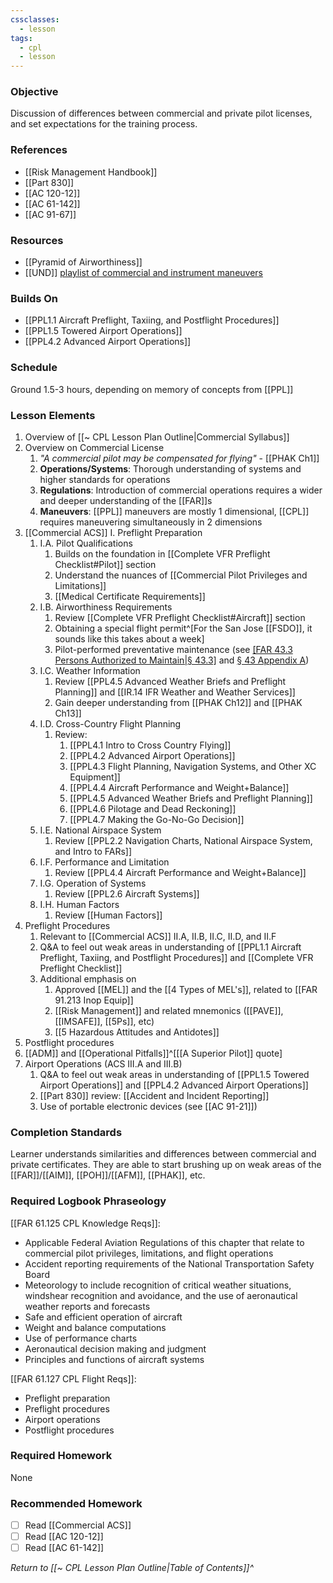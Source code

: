 ```yaml
---
cssclasses:
  - lesson
tags:
  - cpl
  - lesson
---
```

### Objective
Discussion of differences between commercial and private pilot licenses, and set expectations for the training process.

### References
- [[Risk Management Handbook]]
- [[Part 830]]
- [[AC 120-12]]
- [[AC 61-142]]
- [[AC 91-67]]

### Resources
- [[Pyramid of Airworthiness]]
- [[UND]] [playlist of commercial and instrument maneuvers](https://youtube.com/playlist?list=PL1B5890E8D2DB569C)

### Builds On
- [[PPL1.1 Aircraft Preflight, Taxiing, and Postflight Procedures]]
- [[PPL1.5 Towered Airport Operations]]
- [[PPL4.2 Advanced Airport Operations]]

### Schedule
Ground 1.5-3 hours, depending on memory of concepts from [[PPL]]

### Lesson Elements
1. Overview of [[~ CPL Lesson Plan Outline|Commercial Syllabus]]
2. Overview on Commercial License
	1. *"A commercial pilot may be compensated for flying"* - [[PHAK Ch1]]
	2. **Operations/Systems**: Thorough understanding of systems and higher standards for operations
	3. **Regulations**: Introduction of commercial operations requires a wider and deeper understanding of the [[FAR]]s
	4. **Maneuvers**: [[PPL]] maneuvers are mostly 1 dimensional, [[CPL]] requires maneuvering simultaneously in 2 dimensions
3. [[Commercial ACS]] I. Preflight Preparation
	1. I.A. Pilot Qualifications
		1. Builds on the foundation in [[Complete VFR Preflight Checklist#Pilot]] section
		2. Understand the nuances of [[Commercial Pilot Privileges and Limitations]]
		3. [[Medical Certificate Requirements]]
	2. I.B. Airworthiness Requirements
		1. Review [[Complete VFR Preflight Checklist#Aircraft]] section
		2. Obtaining a special flight permit^[For the San Jose [[FSDO]], it sounds like this takes about a week]
		3. Pilot-performed preventative maintenance (see [[FAR 43.3 Persons Authorized to Maintain|§ 43.3]](g) and [§ 43 Appendix A](https://www.ecfr.gov/current/title-14/chapter-I/subchapter-C/part-43/appendix-Appendix%20A%20to%20Part%2043))
	3. I.C. Weather Information
		1. Review [[PPL4.5 Advanced Weather Briefs and Preflight Planning]] and [[IR.14 IFR Weather and Weather Services]]
		2. Gain deeper understanding from [[PHAK Ch12]] and [[PHAK Ch13]]
	4. I.D. Cross-Country Flight Planning
		1. Review:
			1. [[PPL4.1 Intro to Cross Country Flying]]
			2. [[PPL4.2 Advanced Airport Operations]]
			3. [[PPL4.3 Flight Planning, Navigation Systems, and Other XC Equipment]]
			4. [[PPL4.4 Aircraft Performance and Weight+Balance]]
			5. [[PPL4.5 Advanced Weather Briefs and Preflight Planning]]
			6. [[PPL4.6 Pilotage and Dead Reckoning]]
			7. [[PPL4.7 Making the Go-No-Go Decision]]
	5. I.E. National Airspace System
		1. Review [[PPL2.2 Navigation Charts, National Airspace System, and Intro to FARs]]
	6. I.F. Performance and Limitation
		1. Review [[PPL4.4 Aircraft Performance and Weight+Balance]]
	7. I.G. Operation of Systems
		1. Review [[PPL2.6 Aircraft Systems]]
	8. I.H. Human Factors
		1. Review [[Human Factors]]
4. Preflight Procedures
	1. Relevant to [[Commercial ACS]] II.A, II.B, II.C, II.D, and II.F
	2. Q&A to feel out weak areas in understanding of [[PPL1.1 Aircraft Preflight, Taxiing, and Postflight Procedures]] and [[Complete VFR Preflight Checklist]]
	3. Additional emphasis on
		1. Approved [[MEL]] and the [[4 Types of MEL's]], related to [[FAR 91.213 Inop Equip]]
		2. [[Risk Management]] and related mnemonics ([[PAVE]], [[IMSAFE]], [[5Ps]], etc)
		3. [[5 Hazardous Attitudes and Antidotes]]
5. Postflight procedures
6. [[ADM]] and [[Operational Pitfalls]]^[[[A Superior Pilot]] quote]
7. Airport Operations (ACS III.A and III.B)
	1. Q&A to feel out weak areas in understanding of [[PPL1.5 Towered Airport Operations]] and [[PPL4.2 Advanced Airport Operations]]
	2. [[Part 830]] review: [[Accident and Incident Reporting]]
	3. Use of portable electronic devices (see [[AC 91-21]])

### Completion Standards
Learner understands similarities and differences between commercial and private certificates. They are able to start brushing up on weak areas of the [[FAR]]/[[AIM]], [[POH]]/[[AFM]], [[PHAK]], etc.

### Required Logbook Phraseology
[[FAR 61.125 CPL Knowledge Reqs]]:
- Applicable Federal Aviation Regulations of this chapter that relate to commercial pilot privileges, limitations, and flight operations
- Accident reporting requirements of the National Transportation Safety Board
- Meteorology to include recognition of critical weather situations, windshear recognition and avoidance, and the use of aeronautical weather reports and forecasts
- Safe and efficient operation of aircraft
- Weight and balance computations
- Use of performance charts
- Aeronautical decision making and judgment
- Principles and functions of aircraft systems

[[FAR 61.127 CPL Flight Reqs]]:
- Preflight preparation
- Preflight procedures
- Airport operations
- Postflight procedures

### Required Homework
None

### Recommended Homework
- [ ] Read [[Commercial ACS]]
- [ ] Read [[AC 120-12]]
- [ ] Read [[AC 61-142]]

*Return to [[~ CPL Lesson Plan Outline|Table of Contents]]^*



